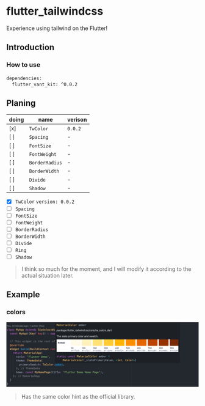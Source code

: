 # flutter_tailwindcss

Experience using tailwind on the Flutter!

## Introduction

### How to use

```
dependencies:
  flutter_vant_kit: ^0.0.2
```

## Planing

| doing | name           | verison |
| ----- | -------------- | ------- |
| [x]   | `TwColor`      | `0.0.2` |
| [ ]   | `Spacing`      | -       |
| [ ]   | `FontSize`     | -       |
| [ ]   | `FontWeight`   | -       |
| [ ]   | `BorderRadius` | -       |
| [ ]   | `BorderWidth`  | -       |
| [ ]   | `Divide`       | -       |
| [ ]   | `Shadow`       | -       |

- [x] `TwColor` `version: 0.0.2`
- [ ] `Spacing`
- [ ] `FontSize`
- [ ] `FontWeight`
- [ ] `BorderRadius`
- [ ] `BorderWidth`
- [ ] `Divide`
- [ ] `Ring`
- [ ] `Shadow`

> I think so much for the moment, and I will modify it according to the actual situation later.

## Example

### colors

![](images/dcos/colors.png)

> Has the same color hint as the official library.
